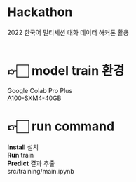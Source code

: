 # Hackathon
2022 한국어 멀티세션 대화 데이터 해커톤 활용<br><br>

# 👉🏻 model train 환경
Google Colab Pro Plus<br>
A100-SXM4-40GB

# 👉🏻 run command
<b>Install</b> 설치<br>
<b>Run</b> train<br>
<b>Predict</b> 결과 추출<br>
src/training/main.ipynb<br><br>

